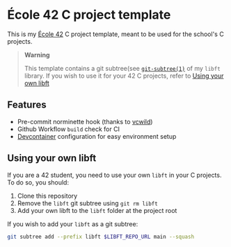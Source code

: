 # École 42 C project template
This is my [École 42](https://42.fr/) C project template, meant to be used for
the school's C projects.

> **Warning**
> 
> This template contains a git subtree(see [`git-subtree(1)`](https://manpages.debian.org/testing/git-man/git-subtree.1.en.html)
> of my `libft` library.
> If you wish to use it for your 42 C projects, refer to [Using your own libft](#using-your-own-libft)

## Features
- Pre-commit norminette hook (thanks to [vcwild](https://github.com/vcwild))
- Github Workflow `build` check for CI
- [Devcontainer](https://code.visualstudio.com/docs/devcontainers/containers) configuration for easy environment setup

## Using your own libft
If you are a 42 student, you need to use your own `libft` in your C projects. To
do so, you should:

1. Clone this repository
2. Remove the `libft` git subtree using `git rm libft`
3. Add your own libft to the `libft` folder at the project root

If you wish to add your `libft` as a git subtree:

```sh
git subtree add --prefix libft $LIBFT_REPO_URL main --squash
```
